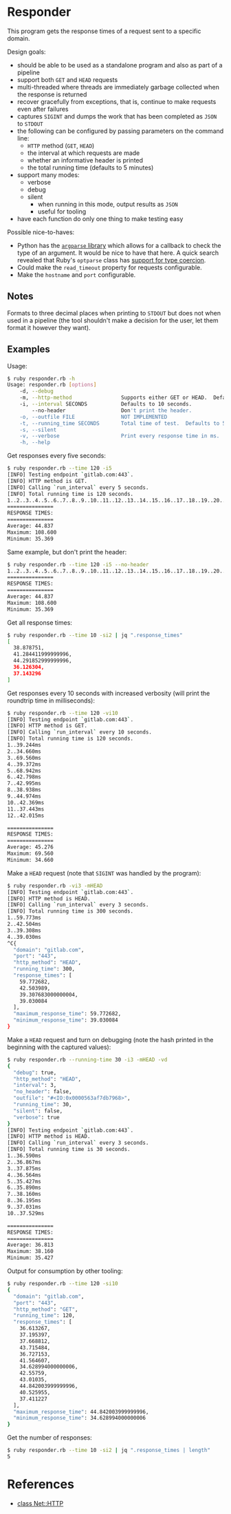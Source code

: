 # Responder

This program gets the response times of a request sent to a specific domain.

Design goals:

- should be able to be used as a standalone program and also as part of a pipeline
- support both `GET` and `HEAD` requests
- multi-threaded where threads are immediately garbage collected when the response is returned
- recover gracefully from exceptions, that is, continue to make requests even after failures
- captures `SIGINT` and dumps the work that has been completed as `JSON` to `STDOUT`
- the following can be configured by passing parameters on the command line:
    + `HTTP` method (`GET`, `HEAD`)
    + the interval at which requests are made
    + whether an informative header is printed
    + the total running time (defaults to 5 minutes)
- support many modes:
    + verbose
    + debug
    + silent
        - when running in this mode, output results as `JSON`
        - useful for tooling
- have each function do only one thing to make testing easy

Possible nice-to-haves:

- Python has the [`argparse` library](https://docs.python.org/3/library/argparse.html) which allows for a callback to check the type of an argument.  It would be nice to have that here.  A quick search revealed that Ruby's `optparse` class has [support for type coercion](https://ruby-doc.org/stdlib-2.7.1/libdoc/optparse/rdoc/OptionParser.html#class-OptionParser-label-Type+Coercion).
- Could make the `read_timeout` property for requests configurable.
- Make the `hostname` and `port` configurable.

## Notes

Formats to three decimal places when printing to `STDOUT` but does not when used in a pipeline (the tool shouldn't make a decision for the user, let them format it however they want).

## Examples

Usage:

```bash
$ ruby responder.rb -h
Usage: responder.rb [options]
    -d, --debug
    -m, --http-method                Supports either GET or HEAD.  Defaults to GET.
    -i, --interval SECONDS           Defaults to 10 seconds.
        --no-header                  Don't print the header.
    -o, --outfile FILE               NOT IMPLEMENTED
    -t, --running_time SECONDS       Total time of test.  Defaults to 5 minutes.
    -s, --silent
    -v, --verbose                    Print every response time in ms.
    -h, --help
```

Get responses every five seconds:

```bash
$ ruby responder.rb --time 120 -i5
[INFO] Testing endpoint `gitlab.com:443`.
[INFO] HTTP method is GET.
[INFO] Calling `run_interval` every 5 seconds.
[INFO] Total running time is 120 seconds.
1..2..3..4..5..6..7..8..9..10..11..12..13..14..15..16..17..18..19..20..21..22..23..24..
===============
RESPONSE TIMES:
===============
Average: 44.837
Maximum: 108.600
Minimum: 35.369
```

Same example, but don't print the header:

```bash
$ ruby responder.rb --time 120 -i5 --no-header
1..2..3..4..5..6..7..8..9..10..11..12..13..14..15..16..17..18..19..20..21..22..23..24..
===============
RESPONSE TIMES:
===============
Average: 44.837
Maximum: 108.600
Minimum: 35.369
```

Get all response times:

```bash
$ ruby responder.rb --time 10 -si2 | jq ".response_times"
[
  38.878751,
  41.284411999999996,
  44.291852999999996,
  36.126304,
  37.143296
]
```

Get responses every 10 seconds with increased verbosity (will print the roundtrip time in milliseconds):

```bash
$ ruby responder.rb --time 120 -vi10
[INFO] Testing endpoint `gitlab.com:443`.
[INFO] HTTP method is GET.
[INFO] Calling `run_interval` every 10 seconds.
[INFO] Total running time is 120 seconds.
1..39.244ms
2..34.660ms
3..69.560ms
4..39.372ms
5..68.942ms
6..42.798ms
7..42.995ms
8..38.938ms
9..44.974ms
10..42.369ms
11..37.443ms
12..42.015ms

===============
RESPONSE TIMES:
===============
Average: 45.276
Maximum: 69.560
Minimum: 34.660
```

Make a `HEAD` request (note that `SIGINT` was handled by the program):

```bash
$ ruby responder.rb -vi3 -mHEAD
[INFO] Testing endpoint `gitlab.com:443`.
[INFO] HTTP method is HEAD.
[INFO] Calling `run_interval` every 3 seconds.
[INFO] Total running time is 300 seconds.
1..59.773ms
2..42.504ms
3..39.308ms
4..39.030ms
^C{
  "domain": "gitlab.com",
  "port": "443",
  "http_method": "HEAD",
  "running_time": 300,
  "response_times": [
    59.772682,
    42.503989,
    39.307683000000004,
    39.030084
  ],
  "maximum_response_time": 59.772682,
  "minimum_response_time": 39.030084
}
```

Make a `HEAD` request and turn on debugging (note the hash printed in the beginning with the captured values):

```bash
$ ruby responder.rb --running-time 30 -i3 -mHEAD -vd
{
  "debug": true,
  "http_method": "HEAD",
  "interval": 3,
  "no_header": false,
  "outfile": "#<IO:0x0000563af7db7968>",
  "running_time": 30,
  "silent": false,
  "verbose": true
}
[INFO] Testing endpoint `gitlab.com:443`.
[INFO] HTTP method is HEAD.
[INFO] Calling `run_interval` every 3 seconds.
[INFO] Total running time is 30 seconds.
1..36.590ms
2..36.867ms
3..37.875ms
4..36.564ms
5..35.427ms
6..35.890ms
7..38.160ms
8..36.195ms
9..37.031ms
10..37.529ms

===============
RESPONSE TIMES:
===============
Average: 36.813
Maximum: 38.160
Minimum: 35.427
```

Output for consumption by other tooling:

```bash
$ ruby responder.rb --time 120 -si10
{
  "domain": "gitlab.com",
  "port": "443",
  "http_method": "GET",
  "running_time": 120,
  "response_times": [
    36.613267,
    37.195397,
    37.668812,
    43.715484,
    36.727153,
    41.564607,
    34.628994000000006,
    42.55759,
    43.01035,
    44.842003999999996,
    40.525955,
    37.411227
  ],
  "maximum_response_time": 44.842003999999996,
  "minimum_response_time": 34.628994000000006
}
```

Get the number of responses:

```bash
$ ruby responder.rb --time 10 -si2 | jq ".response_times | length"
5
```

# References

- [class Net::HTTP](https://docs.ruby-lang.org/en/master/Net/HTTP.html)

